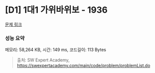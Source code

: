 # [D1] 1대1 가위바위보 - 1936 

[문제 링크](https://swexpertacademy.com/main/code/problem/problemDetail.do?contestProbId=AV5PjKXKALcDFAUq) 

### 성능 요약

메모리: 58,264 KB, 시간: 149 ms, 코드길이: 113 Bytes



> 출처: SW Expert Academy, https://swexpertacademy.com/main/code/problem/problemList.do